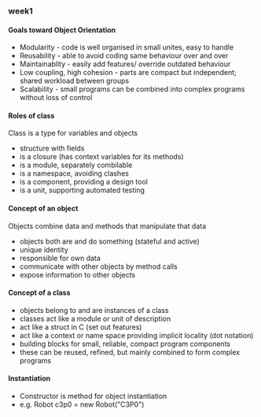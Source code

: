 ### week1

#### Goals toward Object Orientation
* Modularity - code is well organised in small unites, easy to handle
* Reusability - able to avoid coding same behaviour over and over
* Maintainablity - easily add features/ override outdated behaviour
* Low coupling, high cohesion - parts are compact but independent; shared workload between groups
* Scalability - small programs can be combined into complex programs without loss of control

#### Roles of class
Class is a type for variables and objects
* structure with fields
* is a closure (has context variables for its methods)
* is a module, separately combilable
* is a namespace, avoiding clashes
* is a component, providing a design tool
* is a unit, supporting automated testing

#### Concept of an object
Objects combine data and methods that manipulate that data
* objects both are and do something (stateful and active)
* unique identity
* responsible for own data
* communicate with other objects by method calls
* expose information to other objects

#### Concept of a class
* objects belong to and are instances of a class
* classes act like a module or unit of description
* act like a struct in C (set out features)
* act like a context or name space providing implicit locality (dot notation)
* building blocks for small, reliable, compact program components
* these can be reused, refined, but mainly combined to form complex programs

#### Instantiation
* Constructor is method for object instantiation
* e.g. Robot c3p0 = new Robot("C3P0")

